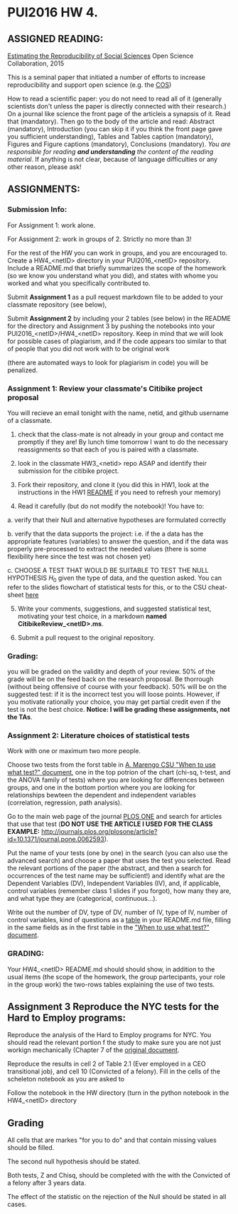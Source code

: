 # PUI2016 HW 4.

## ASSIGNED READING:

[Estimating the Reproducibility of Social Sciences](www.sciencemag.org/content/349/6251/aac4716.full.pdf) Open Science Collaboration, 2015

This is a seminal paper that initiated a number of efforts to increase reproducibility and support open science (e.g. the [COS](https://centerforopenscience.org/))

How to read a scientific paper: you do not need to read all of it (generally scientists don't unless the paper is directly connected with their research.)
On a journal like science the front page of the articleis a synapsis of it. Read that (mandatory). Then go to the body of the article and read:
Abstract (mandatory), Introduction (you can skip it if you think the front page gave you sufficient understanding), 
Tables and Tables caption (mandatory), Figures and Figure captions (mandatory), Conclusions (mandatory). 
_You are responsible for reading **and understanding** the content of the reading material_. If anything is not clear, because of language difficulties or any other reason, please ask!

## ASSIGNMENTS:

### Submission Info:

For Assignment 1: work alone. 

For Assignment 2: work in groups of 2. Strictly no more than 3!

For the rest of the HW you can work in groups, and you are encouraged to. 
Create a HW4_\<netID\> directory in your PUI2016_\<netID\> repository. 
Include a README.md that briefly summarizes the scope of the homework (so we know you understand what you did), 
and states with whome you worked and what you specifically contributed to. 

Submit __Assignment 1__ as a pull request markdown file to be added to your classmate repository (see below), 

Submit __Assignment 2__ by including your 2 tables (see below) in the README for the directory 
and Assignment 3 by pushing the notebooks into your PUI2016_\<netID\>/HW4_\<netID\> repository. 
Keep in mind that we will look for possible cases of plagiarism, 
and if the code appears too similar to that of people that you did not work with to be original work 

(there are automated ways to look for plagiarism in code) you will be penalized.

### Assignment 1: Review your classmate's Citibike project proposal

You will recieve an email tonight with the name, netid, and github username of a classmate. 

1. check that the class-mate is not already in your group and contact me promptly if they are! By lunch time tomorrow I want to do the necessary reassignments so that each of you is paired with a classmate.

2. look in the classmate HW3_\<netid\> repo ASAP and identify their submission for the citibike project.

3. Fork their repository, and clone it (you did this in HW1, look at the instructions in  the HW1 [README](https://github.com/fedhere/PUI2016_fb55/blob/master/HW1_fb55/README.md) if you need to refresh your memory)

4. Read it carefully (but do not modify the notebook)! You have to:
  
  a. verify that their Null and alternative hypotheses are formulated correctly
  
  b. verify that the data supports the project: i.e. if the a data has the appropriate features (variables) to answer the question, and if the data was properly pre-processed to extract the needed values (there is some flexibility here since the test was not chosen yet)
  
  c. CHOOSE A TEST THAT WOULD BE SUITABLE TO TEST THE NULL HYPOTHESIS $H_0$ given the type of data, and the question asked. 
  You can refer to the slides flowchart of statistical tests for this, or to the CSU cheat-sheet [here](http://www.csun.edu/~amarenco/Fcs%20682/When%20to%20use%20what%20test.pdf)
  
5.  Write  your comments, suggestions, and suggested statistical test, motivating your test choice, in a markdown **named CitibikeReview_\<netID\>.ms**. 

6. Submit a pull request to the original repository.


### Grading: 

you will be graded on the validity and depth of your review. 50% of the grade will be on the feed back on the research proposal. Be thorrough (without being offensive of course with your feedback). 50% will be on the suggested test: if it is the incorrect test you will loose points. However, if you motivate rationally your choice, you may get partial credit even if the test is not the best choice. **Notice: I will be grading these assignments, not the TAs**. 



### Assignment 2: Literature choices of statistical tests

Work with one or maximum two more people. 

Choose two tests from the forst table in [A. Marengo CSU "When to use what test?" document](http://www.csun.edu/~amarenco/Fcs%20682/When%20to%20use%20what%20test.pdf), one in the top potrion of the chart (chi-sq, t-test, and the ANOVA family of tests) where you are looking for differences between groups, and one in the bottom portion where you are looking for relationships bewteen the dependent and independent variables (correlation, regression, path analysis).

Go to the main web page of the journal [PLOS ONE](http://journals.plos.org/plosone/) and search for articles that use that test (**DO NOT USE THE ARTICLE I USED FOR THE CLASS EXAMPLE:** http://journals.plos.org/plosone/article?id=10.1371/journal.pone.0062593).

Put the name of your tests (one by one) in the search (you can also use the advanced search) and choose a paper that uses the test you selected. Read the relevant portions of the paper (the abstract, and then a search for occurrences of the test name may be sufficient!) and identify what are the Dependent Variables (DV), Independent Variables (IV), and, if applicable, control variables (remember class 1 slides if you forgot), how many they are, and what type they are (categorical, continuous...). 

Write out the number of DV, type of DV, number of IV, type of IV, number of control variables, kind of questions as a [table](https://github.com/adam-p/markdown-here/wiki/Markdown-Cheatsheet#tables) in your README.md file, filling in the same fields as in the first table in the ["When to use what test?" document](http://www.csun.edu/~amarenco/Fcs%20682/When%20to%20use%20what%20test.pdf). 

### GRADING: 

Your HW4\_\<netID\> README.md should should show, in addition to the usual items (the scope of the homework, the group partecipants, your role in the group work) the two-rows tables explaining the use of two tests.

## Assignment 3 Reproduce the NYC tests for the Hard to Employ programs:

Reproduce the analysis of the Hard to Employ programs for NYC. You should read the relevant portion f the study to make sure you are not just workign mechanically (Chapter 7 of the [original document](https://github.com/fedhere/PUI2016_fb55/blob/master/HW4_fb55/effectivenes%20of%20NYC%20Post-Prison%20Employment%20Programs.ipynb).

Reproduce the results in cell 2 of Table 2.1 (Ever employed in a CEO transitional job), and cell 10 (Convicted of a felony). Fill in the cells of the scheleton notebook as you are asked to   

Follow the notebook in the HW directory (turn in the python notebook in the HW4_\<netID\> directory

## Grading 

All cells that are markes "for you to do" and that contain missing values should be filled.

The second null hypothesis should be stated.

Both tests, Z and Chisq, should be completed with the with the Convicted of a felony after 3 years data.

The effect of the statistic on the rejection of the Null should be stated in all cases.

